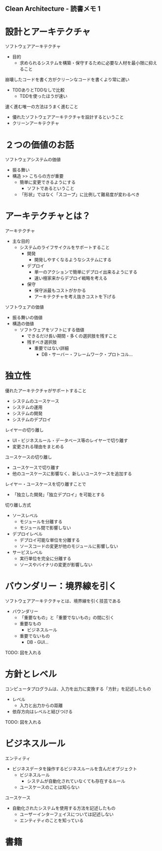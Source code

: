 Clean Architecture - 読書メモ 1
-----

# 設計とアーキテクチャ

ソフトウェアアーキテクチャ

- 目的
  - 求められるシステムを構築・保守するために必要な人材を最小限に抑えること
  
崩壊したコードを書く方がクリーンなコードを書くより常に遅い

- TDDありとTDDなしで比較
  - TDDを使ったほうが速い
  
速く進む唯一の方法はうまく進むこと

- 優れたソフトウェアアーキテクチャを設計するということ
- クリーンアーキテクチャ


# ２つの価値のお話

ソフトウェアシステムの価値

- 振る舞い
- 構造 >> こちらの方が重要
  - 簡単に変更できるようにする
    - ソフトであるということ
  - 「形状」ではなく「スコープ」に比例して難易度が変わるべき
  

# アーキテクチャとは？

アーキテクチャ

- 主な目的
  - システムのライフサイクルをサポートすること
    - 開発
      - 開発しやすくなるようなシステムにする
    - デプロイ
      - 単一のアクションで簡単にデプロイ出来るようにする
      - 速い檀家来からデプロイ戦略を考える
    - 保守
      - 保守派最もコストがかかる
      - アーキテクチャを考え抜きコストを下げる
      
ソフトウェアの価値

- 振る舞いの価値
- 構造の価値
  - ソフトウェアをソフトにする価値
    - できるだけ長い期間・多くの選択肢を残すこと
    - 残すべき選択肢
      - 重要ではない詳細
        - DB・サーバー・フレームワーク・プロトコル...


# 独立性

優れたアーキテクチャがサポートすること

- システムのユースケース
- システムの運用
- システムの開発
- システムのデプロイ

レイヤーの切り離し

- UI・ビジネスルール・データベース等のレイヤーで切り離す
- 変更される理由をまとめる

ユースケースの切り離し

- ユースケースで切り離す
- 他のユースケースに影響なく、新しいユースケースを追加する

レイヤー・ユースケースを切り離すことで

- 「独立した開発」「独立デプロイ」を可能とする

切り離し方式

- ソースレベル
  - モジュールを分離する
  - モジュール間で影響しない
- デプロイレベル
  - デプロイ可能な単位を分離する
  - ソースコードの変更が他のモジュールに影響しない
- サービスレベル 
  - 実行単位を完全に分離する
  - ソースやバイナリの変更が影響しない


# バウンダリー：境界線を引く

ソフトウェアアーキテクチャとは、境界線を引く技芸である

- バウンダリー
  - 「重要なもの」と「重要でないもの」の間に引く
  - 重要なもの
    - ビジネスルール
  - 重要でないもの
    - DB・GUI...
    
TODO: 図を入れる


# 方針とレベル

コンピュータプログラムは、入力を出力に変換する「方針」を記述したもの

- レベル
  - 入力と出力からの距離
- 依存方向はレベルと結びつける


TODO: 図を入れる


# ビジネスルール

エンティティ

- ビジネスデータを操作するビジネスルールを含んだオブジェクト
  - ビジネスルール
    - システムが自動化されていなくても存在するルール
  - ユースケースのことは知らない

ユースケース

- 自動化されたシステムを使用する方法を記述したもの
  - ユーザーインターフェイスについては記述しない
  - エンティティのことを知っている


# 書籍
